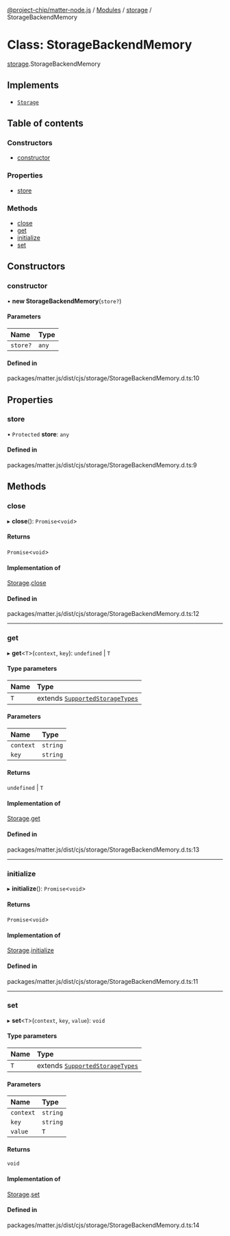 [@project-chip/matter-node.js](../README.md) / [Modules](../modules.md) / [storage](../modules/storage.md) / StorageBackendMemory

# Class: StorageBackendMemory

[storage](../modules/storage.md).StorageBackendMemory

## Implements

- [`Storage`](storage.Storage.md)

## Table of contents

### Constructors

- [constructor](storage.StorageBackendMemory.md#constructor)

### Properties

- [store](storage.StorageBackendMemory.md#store)

### Methods

- [close](storage.StorageBackendMemory.md#close)
- [get](storage.StorageBackendMemory.md#get)
- [initialize](storage.StorageBackendMemory.md#initialize)
- [set](storage.StorageBackendMemory.md#set)

## Constructors

### constructor

• **new StorageBackendMemory**(`store?`)

#### Parameters

| Name | Type |
| :------ | :------ |
| `store?` | `any` |

#### Defined in

packages/matter.js/dist/cjs/storage/StorageBackendMemory.d.ts:10

## Properties

### store

• `Protected` **store**: `any`

#### Defined in

packages/matter.js/dist/cjs/storage/StorageBackendMemory.d.ts:9

## Methods

### close

▸ **close**(): `Promise`<`void`\>

#### Returns

`Promise`<`void`\>

#### Implementation of

[Storage](storage.Storage.md).[close](storage.Storage.md#close)

#### Defined in

packages/matter.js/dist/cjs/storage/StorageBackendMemory.d.ts:12

___

### get

▸ **get**<`T`\>(`context`, `key`): `undefined` \| `T`

#### Type parameters

| Name | Type |
| :------ | :------ |
| `T` | extends [`SupportedStorageTypes`](../modules/storage.md#supportedstoragetypes) |

#### Parameters

| Name | Type |
| :------ | :------ |
| `context` | `string` |
| `key` | `string` |

#### Returns

`undefined` \| `T`

#### Implementation of

[Storage](storage.Storage.md).[get](storage.Storage.md#get)

#### Defined in

packages/matter.js/dist/cjs/storage/StorageBackendMemory.d.ts:13

___

### initialize

▸ **initialize**(): `Promise`<`void`\>

#### Returns

`Promise`<`void`\>

#### Implementation of

[Storage](storage.Storage.md).[initialize](storage.Storage.md#initialize)

#### Defined in

packages/matter.js/dist/cjs/storage/StorageBackendMemory.d.ts:11

___

### set

▸ **set**<`T`\>(`context`, `key`, `value`): `void`

#### Type parameters

| Name | Type |
| :------ | :------ |
| `T` | extends [`SupportedStorageTypes`](../modules/storage.md#supportedstoragetypes) |

#### Parameters

| Name | Type |
| :------ | :------ |
| `context` | `string` |
| `key` | `string` |
| `value` | `T` |

#### Returns

`void`

#### Implementation of

[Storage](storage.Storage.md).[set](storage.Storage.md#set)

#### Defined in

packages/matter.js/dist/cjs/storage/StorageBackendMemory.d.ts:14

